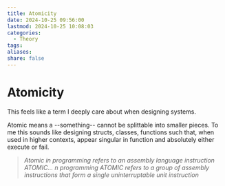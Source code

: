 ```yaml
---
title: Atomicity
date: 2024-10-25 09:56:00
lastmod: 2024-10-25 10:08:03
categories:
  - Theory
tags: 
aliases: 
share: false
---
```


# Atomicity


This feels like a term I deeply care about when designing systems.

Atomic means a --something-- cannot be splittable into smaller pieces. To me this sounds like designing structs, classes, functions such that, when used in higher contexts, appear singular in function and absolutely either execute or fail.


> *Atomic in programming refers to an assembly language instruction ATOMIC...* 
> *n programming ATOMIC refers to a group of assembly instructions that form a single uninterruptable unit instruction*

